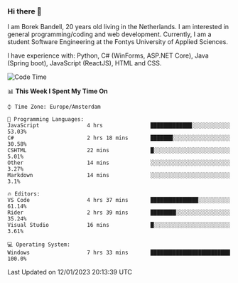 ### Hi there 👋

I am Borek Bandell, 20 years old living in the Netherlands. I am interested in general programming/coding and web development. Currently, I am a student Software Engineering at the Fontys University of Applied Sciences.

I have experience with: Python, C# (WinForms, ASP.NET Core), Java (Spring boot), JavaScript (ReactJS), HTML and CSS.

<!--START_SECTION:waka-->
![Code Time](http://img.shields.io/badge/Code%20Time-335%20hrs%2019%20mins-blue)

📊 **This Week I Spent My Time On** 

```text
⌚︎ Time Zone: Europe/Amsterdam

💬 Programming Languages: 
JavaScript               4 hrs               █████████████░░░░░░░░░░░░   53.03% 
C#                       2 hrs 18 mins       ███████░░░░░░░░░░░░░░░░░░   30.58% 
CSHTML                   22 mins             █░░░░░░░░░░░░░░░░░░░░░░░░   5.01% 
Other                    14 mins             ░░░░░░░░░░░░░░░░░░░░░░░░░   3.27% 
Markdown                 14 mins             ░░░░░░░░░░░░░░░░░░░░░░░░░   3.1%

🔥 Editors: 
VS Code                  4 hrs 37 mins       ███████████████░░░░░░░░░░   61.14% 
Rider                    2 hrs 39 mins       ████████░░░░░░░░░░░░░░░░░   35.24% 
Visual Studio            16 mins             █░░░░░░░░░░░░░░░░░░░░░░░░   3.61%

💻 Operating System: 
Windows                  7 hrs 33 mins       █████████████████████████   100.0%

```


 Last Updated on 12/01/2023 20:13:39 UTC
<!--END_SECTION:waka-->

<!--**tcBorek2002/tcBorek2002** is a ✨ _special_ ✨ repository because its `README.md` (this file) appears on your GitHub profile.

Here are some ideas to get you started:

- 🔭 I’m currently working on ...
- 🌱 I’m currently learning ...
- 👯 I’m looking to collaborate on ...
- 🤔 I’m looking for help with ...
- 💬 Ask me about ...
- 📫 How to reach me: ...
- 😄 Pronouns: ...
- ⚡ Fun fact: ...
-->
